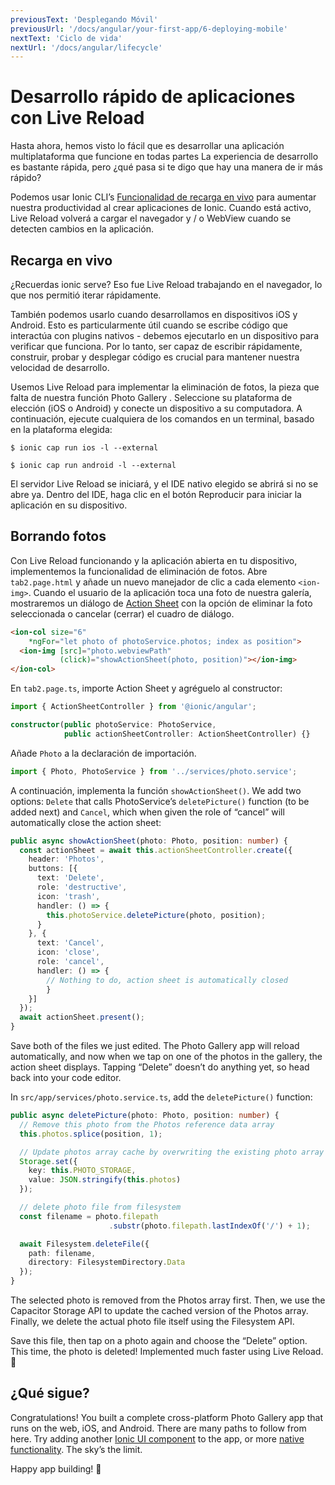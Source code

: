 ```yaml
---
previousText: 'Desplegando Móvil'
previousUrl: '/docs/angular/your-first-app/6-deploying-mobile'
nextText: 'Ciclo de vida'
nextUrl: '/docs/angular/lifecycle'
---
```


# Desarrollo rápido de aplicaciones con Live Reload

Hasta ahora, hemos visto lo fácil que es desarrollar una aplicación multiplataforma que funcione en todas partes La experiencia de desarrollo es bastante rápida, pero ¿qué pasa si te digo que hay una manera de ir más rápido?

Podemos usar Ionic CLI’s [Funcionalidad de recarga en vivo](https://ionicframework.com/docs/cli/livereload) para aumentar nuestra productividad al crear aplicaciones de Ionic. Cuando está activo, Live Reload volverá a cargar el navegador y / o WebView cuando se detecten cambios en la aplicación.

## Recarga en vivo

¿Recuerdas ionic serve?  Eso fue Live Reload trabajando en el navegador, lo que nos permitió iterar rápidamente.

También podemos usarlo cuando desarrollamos en dispositivos iOS y Android. Esto es particularmente útil cuando se escribe código que interactúa con plugins nativos - debemos ejecutarlo en un dispositivo para verificar que funciona. Por lo tanto, ser capaz de escribir rápidamente, construir, probar y desplegar código es crucial para mantener nuestra velocidad de desarrollo.

Usemos Live Reload para implementar la eliminación de fotos, la pieza que falta de nuestra función Photo Gallery . Seleccione su plataforma de elección (iOS o Android) y conecte un dispositivo a su computadora. A continuación, ejecute cualquiera de los comandos en un terminal, basado en la plataforma elegida:

```shell
$ ionic cap run ios -l --external

$ ionic cap run android -l --external
```

El servidor Live Reload se iniciará, y el IDE nativo elegido se abrirá si no se abre ya. Dentro del IDE, haga clic en el botón Reproducir para iniciar la aplicación en su dispositivo.

## Borrando fotos

Con Live Reload funcionando y la aplicación abierta en tu dispositivo, implementemos la funcionalidad de eliminación de fotos. Abre `tab2.page.html` y añade un nuevo manejador de clic a cada elemento `<ion-img>`. Cuando el usuario de la aplicación toca una foto de nuestra galería, mostraremos un diálogo de [Action Sheet](https://ionicframework.com/docs/api/action-sheet) con la opción de eliminar la foto seleccionada o cancelar (cerrar) el cuadro de diálogo.

```html
<ion-col size="6" 
    *ngFor="let photo of photoService.photos; index as position">
  <ion-img [src]="photo.webviewPath" 
           (click)="showActionSheet(photo, position)"></ion-img>
</ion-col>
```

En `tab2.page.ts`, importe Action Sheet y agréguelo al constructor:

```typescript
import { ActionSheetController } from '@ionic/angular';

constructor(public photoService: PhotoService, 
            public actionSheetController: ActionSheetController) {}
```

Añade `Photo` a la declaración de importación.

```typescript
import { Photo, PhotoService } from '../services/photo.service';
```

A continuación, implementa la función `showActionSheet()`. We add two options: `Delete` that calls PhotoService’s `deletePicture()` function (to be added next) and `Cancel`, which when given the role of “cancel” will automatically close the action sheet:

```typescript
public async showActionSheet(photo: Photo, position: number) {
  const actionSheet = await this.actionSheetController.create({
    header: 'Photos',
    buttons: [{
      text: 'Delete',
      role: 'destructive',
      icon: 'trash',
      handler: () => {
        this.photoService.deletePicture(photo, position);
      }
    }, {
      text: 'Cancel',
      icon: 'close',
      role: 'cancel',
      handler: () => {
        // Nothing to do, action sheet is automatically closed
        }
    }]
  });
  await actionSheet.present();
}
```

Save both of the files we just edited. The Photo Gallery app will reload automatically, and now when we tap on one of the photos in the gallery, the action sheet displays. Tapping “Delete” doesn’t do anything yet, so head back into your code editor.

In `src/app/services/photo.service.ts`, add the `deletePicture()` function:

```typescript
public async deletePicture(photo: Photo, position: number) {
  // Remove this photo from the Photos reference data array
  this.photos.splice(position, 1);

  // Update photos array cache by overwriting the existing photo array
  Storage.set({
    key: this.PHOTO_STORAGE,
    value: JSON.stringify(this.photos)
  });

  // delete photo file from filesystem
  const filename = photo.filepath
                      .substr(photo.filepath.lastIndexOf('/') + 1);

  await Filesystem.deleteFile({
    path: filename,
    directory: FilesystemDirectory.Data
  });
}
```

The selected photo is removed from the Photos array first. Then, we use the Capacitor Storage API to update the cached version of the Photos array. Finally, we delete the actual photo file itself using the Filesystem API.

Save this file, then tap on a photo again and choose the “Delete” option. This time, the photo is deleted! Implemented much faster using Live Reload. 💪

## ¿Qué sigue?

Congratulations! You built a complete cross-platform Photo Gallery app that runs on the web, iOS, and Android. There are many paths to follow from here. Try adding another [Ionic UI component](https://ionicframework.com/docs/components) to the app, or more [native functionality](https://capacitor.ionicframework.com/docs/apis). The sky’s the limit.

Happy app building! 💙
